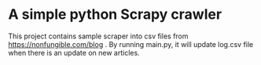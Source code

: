 # A simple python Scrapy crawler

This project contains sample scraper into csv files from https://nonfungible.com/blog . By running main.py, it will update log.csv file when there is an update on new articles.
